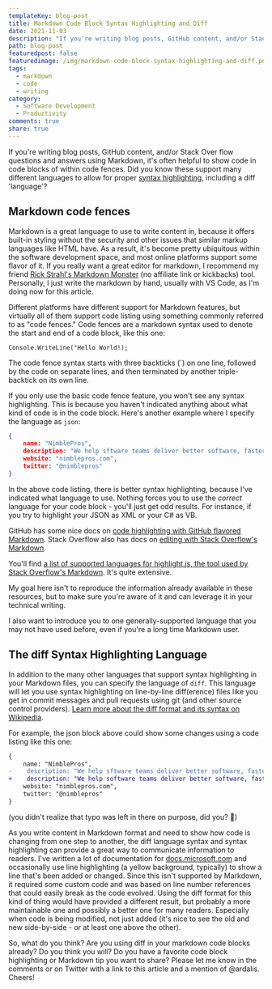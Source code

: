 ```yaml
---
templateKey: blog-post
title: Markdown Code Block Syntax Highlighting and Diff
date: 2021-11-03
description: "If you're writing blog posts, GitHub content, and/or Stack Over flow questions and answers using Markdown, it's often helpful to show code in code blocks of within code fences. Did you know these support many different languages to allow for proper syntax highlighting, including a diff 'language'?"
path: blog-post
featuredpost: false
featuredimage: /img/markdown-code-block-syntax-highlighting-and-diff.png
tags:
  - markdown
  - code
  - writing
category:
  - Software Development
  - Productivity
comments: true
share: true
---
```


If you're writing blog posts, GitHub content, and/or Stack Over flow questions and answers using Markdown, it's often helpful to show code in code blocks of within code fences. Did you know these support many different languages to allow for proper [syntax highlighting](https://www.markdownguide.org/extended-syntax/#syntax-highlighting), including a diff 'language'?

## Markdown code fences

Markdown is a great language to use to write content in, because it offers built-in styling without the security and other issues that similar markup languages like HTML have. As a result, it's become pretty ubiquitous within the software development space, and most online platforms support some flavor of it. If you really want a great editor for markdown, I recommend my friend [Rick Strahl's Markdown Monster](https://markdownmonster.west-wind.com/) (no affiliate link or kickbacks) tool. Personally, I just write the markdown by hand, usually with VS Code, as I'm doing now for this article.

Different platforms have different support for Markdown features, but virtually all of them support code listing using something commonly referred to as "code fences." Code fences are a markdown syntax used to denote the start and end of a code block, like this one:

```
Console.WriteLine("Hello World!);
```

The code fence syntax starts with three backticks (`) on one line, followed by the code on separate lines, and then terminated by another triple-backtick on its own line.

If you only use the basic code fence feature, you won't see any syntax highlighting. This is because you haven't indicated anything about what kind of code is in the code block. Here's another example where I specify the language as `json`:

```json
{
    name: "NimblePros",
    description: "We help sftware teams deliver better software, faster.",
    website: "nimblepros.com",
    twitter: "@nimblepros"
}
```

In the above code listing, there is better syntax highlighting, because I've indicated what language to use. Nothing forces you to use the *correct* language for your code block - you'll just get odd results. For instance, if you try to highlight your JSON as XML or your C# as VB.

GitHub has some nice docs on [code highlighting with GitHub flavored Markdown](https://docs.github.com/en/github/writing-on-github/working-with-advanced-formatting/creating-and-highlighting-code-blocks). Stack Overflow also has docs on [editing with Stack Overflow's Markdown](https://stackoverflow.com/editing-help).

You'll find [a list of supported languages for highlight.js, the tool used by Stack Overflow's Markdown](https://github.com/highlightjs/highlight.js/blob/main/SUPPORTED_LANGUAGES.md). It's quite extensive.

My goal here isn't to reproduce the information already available in these resources, but to make sure you're aware of it and can leverage it in your technical writing.

I also want to introduce you to one generally-supported language that you may not have used before, even if you're a long time Markdown user.

## The diff Syntax Highlighting Language

In addition to the many other languages that support syntax highlighting in your Markdown files, you can specify the language of `diff`. This language will let you use syntax highlighting on line-by-line diff(erence) files like you get in commit messages and pull requests using git (and other source control providers). [Learn more about the diff format and its syntax on Wikipedia](https://en.wikipedia.org/wiki/Diff#Unified_format).

For example, the json block above could show some changes using a code listing like this one:

```diff
{
    name: "NimblePros",
-    description: "We help sftware teams deliver better software, faster.",
+    description: "We help software teams deliver better software, faster.",
    website: "nimblepros.com",
    twitter: "@nimblepros"
}
```

(you didn't realize that typo was left in there on purpose, did you? 🙂)

As you write content in Markdown format and need to show how code is changing from one step to another, the diff language syntax and syntax highlighting can provide a great way to communicate information to readers. I've written a lot of documentation for [docs.microsoft.com](https://docs.microsoft.com) and occasionally use line highlighting (a yellow background, typically) to show a line that's been added or changed. Since this isn't supported by Markdown, it required some custom code and was based on line number references that could easily break as the code evolved. Using the diff format for this kind of thing would have provided a different result, but probably a more maintainable one and possibly a better one for many readers. Especially when code is being modified, not just added (it's nice to see the old and new side-by-side - or at least one above the other).

So, what do you think? Are you using diff in your markdown code blocks already? Do you think you will? Do you have a favorite code block highlighting or Markdown tip you want to share? Please let me know in the comments or on Twitter with a link to this article and a mention of @ardalis. Cheers!